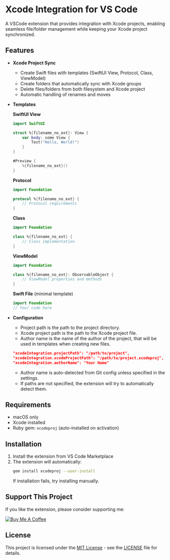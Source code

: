 # Xcode Integration for VS Code

A VSCode extension that provides integration with Xcode projects, enabling seamless file/folder management while keeping your Xcode project synchronized.

## Features

- **Xcode Project Sync**

    - Create Swift files with templates (SwiftUI View, Protocol, Class, ViewModel)
    - Create folders that automatically sync with Xcode groups
    - Delete files/folders from both filesystem and Xcode project
    - Automatic handling of renames and moves

- **Templates**

    **SwiftUI View**
    ```swift
    import SwiftUI

    struct %{filename_no_ext}: View {
        var body: some View {
            Text("Hello, World!")
        }
    }

    #Preview {
        %{filename_no_ext}()
    }
    ```

    **Protocol**
    ```swift
    import Foundation

    protocol %{filename_no_ext} {
        // Protocol requirements
    }
    ```

    **Class**
    ```swift
    import Foundation

    class %{filename_no_ext} {
        // Class implementation
    }
    ```

    **ViewModel**
    ```swift
    import Foundation

    class %{filename_no_ext}: ObservableObject {
        // ViewModel properties and methods
    }
    ```

    **Swift File** (minimal template)
    ```swift
    import Foundation
    // Your code here
    ```

- **Configuration**

    - Project path is the path to the project directory.
    - Xcode project path is the path to the Xcode project file.
    - Author name is the name of the author of the project, that will be used in templates when creating new files.

    ```json
    "xcodeIntegration.projectPath": "/path/to/project",
    "xcodeIntegration.xcodeProjectPath": "/path/to/project.xcodeproj",
    "xcodeIntegration.authorName": "Your Name"
    ```
    - Author name is auto-detected from Git config unless specified in the settings.
    - If paths are not specified, the extension will try to automatically detect them.

## Requirements

- macOS only
- Xcode installed
- Ruby gem: `xcodeproj` (auto-installed on activation)

## Installation

1. Install the extension from VS Code Marketplace
2. The extension will automatically:
    ```bash
    gem install xcodeproj --user-install
    ```
    If installation fails, try installing manually.

## Support This Project

If you like the extension, please consider supporting me:

[![Buy Me A Coffee](https://img.shields.io/badge/Buy%20Me%20a%20Coffee-FFDD00?style=for-the-badge&logo=buy-me-a-coffee&logoColor=black)](https://buymeacoffee.com/marekviktor)

## License
This project is licensed under the [MIT License](LICENSE) - see the [LICENSE](LICENSE) file for details.